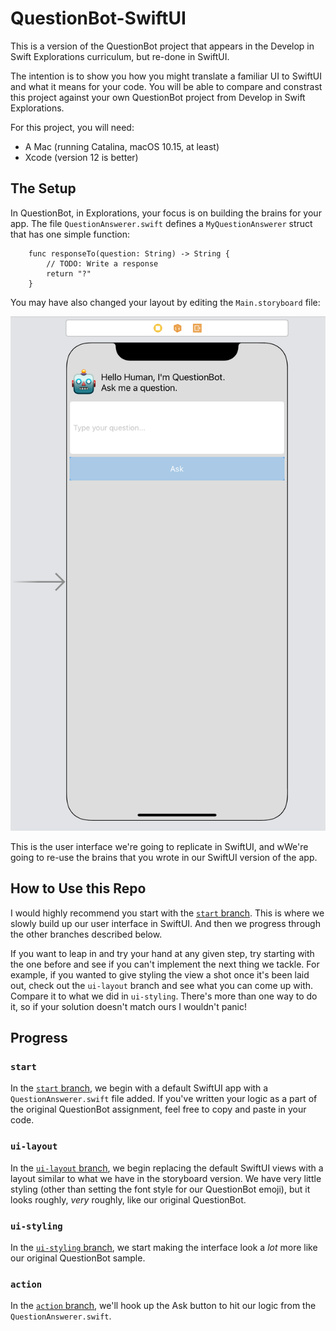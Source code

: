 # QuestionBot-SwiftUI
This is a version of the QuestionBot project that appears in the Develop in Swift Explorations curriculum, but re-done in SwiftUI.

The intention is to show you how you might translate a familiar UI to SwiftUI and what it means for your code. You will be able to compare and constrast this project against your own QuestionBot project from Develop in Swift Explorations.

For this project, you will need:
* A Mac (running Catalina, macOS 10.15, at least)
* Xcode (version 12 is better)

## The Setup
In QuestionBot, in Explorations, your focus is on building the brains for your app. The file `QuestionAnswerer.swift` defines a `MyQuestionAnswerer` struct that has one simple function:

```
    func responseTo(question: String) -> String {
        // TODO: Write a response
        return "?"
    }
```

You may have also changed your layout by editing the `Main.storyboard` file:

![Question Bot Storyboard](images/QuestionBotStoryboard.png "QuestionBot Storyboard image")

This is the user interface we're going to replicate in SwiftUI, and wWe're going to re-use the brains that you wrote in our SwiftUI version of the app.

## How to Use this Repo
I would highly recommend you start with the [`start` branch](https://github.com/mhanlon/QuestionBot-SwiftUI/tree/start). This is where we slowly build up our user interface in SwiftUI. And then we progress through the other branches described below. 

If you want to leap in and try your hand at any given step, try starting with the one before and see if you can't implement the next thing we tackle. For example, if you wanted to give styling the view a shot once it's been laid out, check out the `ui-layout` branch and see what you can come up with. Compare it to what we did in `ui-styling`. There's more than one way to do it, so if your solution doesn't match ours I wouldn't panic!

## Progress
### `start`
In the [`start` branch](https://github.com/mhanlon/QuestionBot-SwiftUI/tree/start), we begin with a default SwiftUI app with a `QuestionAnswerer.swift` file added. If you've written your logic as a part of the original QuestionBot assignment, feel free to copy and paste in your code.

### `ui-layout`
In the [`ui-layout` branch](https://github.com/mhanlon/QuestionBot-SwiftUI/tree/ui-layout), we begin replacing the default SwiftUI views with a layout similar to what we have in the storyboard version. We have very little styling (other than setting the font style for our QuestionBot emoji), but it looks roughly, *very* roughly, like our original QuestionBot.

### `ui-styling`
In the [`ui-styling` branch](https://github.com/mhanlon/QuestionBot-SwiftUI/tree/ui-styling), we start making the interface look a *lot* more like our original QuestionBot sample.

### `action`
In the [`action` branch](https://github.com/mhanlon/QuestionBot-SwiftUI/tree/action), we'll hook up the Ask button to hit our logic from the `QuestionAnswerer.swift`.